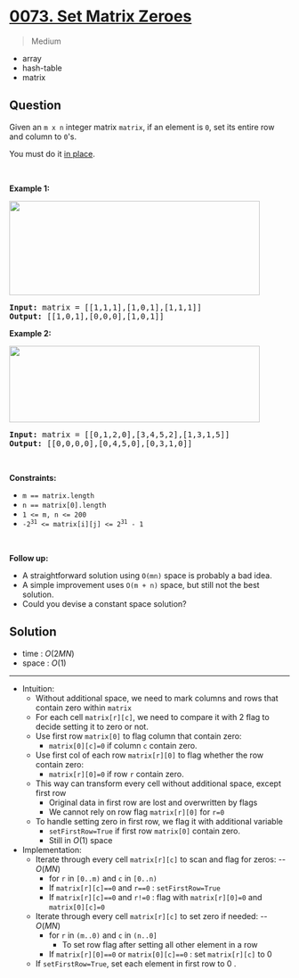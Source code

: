 # [0073. Set Matrix Zeroes](https://leetcode.com/problems/set-matrix-zeroes)


> Medium

- array
- hash-table
- matrix



## Question


<p>Given an <code>m x n</code> integer matrix <code>matrix</code>, if an element is <code>0</code>, set its entire row and column to <code>0</code>&#39;s.</p>

<p>You must do it <a href="https://en.wikipedia.org/wiki/In-place_algorithm" target="_blank">in place</a>.</p>

<p>&nbsp;</p>
<p><strong class="example">Example 1:</strong></p>
<img alt="" src="https://assets.leetcode.com/uploads/2020/08/17/mat1.jpg" style="width: 450px; height: 169px;" />
<pre>
<strong>Input:</strong> matrix = [[1,1,1],[1,0,1],[1,1,1]]
<strong>Output:</strong> [[1,0,1],[0,0,0],[1,0,1]]
</pre>

<p><strong class="example">Example 2:</strong></p>
<img alt="" src="https://assets.leetcode.com/uploads/2020/08/17/mat2.jpg" style="width: 450px; height: 137px;" />
<pre>
<strong>Input:</strong> matrix = [[0,1,2,0],[3,4,5,2],[1,3,1,5]]
<strong>Output:</strong> [[0,0,0,0],[0,4,5,0],[0,3,1,0]]
</pre>

<p>&nbsp;</p>
<p><strong>Constraints:</strong></p>

<ul>
	<li><code>m == matrix.length</code></li>
	<li><code>n == matrix[0].length</code></li>
	<li><code>1 &lt;= m, n &lt;= 200</code></li>
	<li><code>-2<sup>31</sup> &lt;= matrix[i][j] &lt;= 2<sup>31</sup> - 1</code></li>
</ul>

<p>&nbsp;</p>
<p><strong>Follow up:</strong></p>

<ul>
	<li>A straightforward solution using <code>O(mn)</code> space is probably a bad idea.</li>
	<li>A simple improvement uses <code>O(m + n)</code> space, but still not the best solution.</li>
	<li>Could you devise a constant space solution?</li>
</ul>



## Solution

- time  : $O(2MN)$
- space : $O(1)$

---

- Intuition:
	- Without additional space, we need to mark columns and rows that contain zero within `matrix`
	- For each cell `matrix[r][c]`, we need to compare it with 2 flag to decide setting it to zero or not.
	- Use first row `matrix[0]` to flag column that contain zero:
		- `matrix[0][c]=0` if column `c` contain zero.
	- Use first col of each row `matrix[r][0]` to flag whether the row contain zero:
		- `matrix[r][0]=0` if row `r` contain zero.
	- This way can transform every cell without additional space, except first row
		- Original data in first row are lost and overwritten by flags
		- We cannot rely on row flag `matrix[r][0]` for `r=0`
	- To handle setting zero in first row, we flag it with additional variable
		- `setFirstRow=True` if first row `matrix[0]` contain zero.
		- Still in $O(1)$ space
- Implementation:
	- Iterate through every cell `matrix[r][c]` to scan and flag for zeros: -- $O(MN)$
		- for `r` in `[0..m)` and `c` in `[0..n)`
		- If `matrix[r][c]==0` and `r==0` : `setFirstRow=True`
		- If `matrix[r][c]==0` and `r!=0` : flag with `matrix[r][0]=0` and `matrix[0][c]=0`
	- Iterate through every cell `matrix[r][c]` to set zero if needed: -- $O(MN)$
		- for `r` in `(m..0)` and `c` in `(n..0]`
			- To set row flag after setting all other element in a row
		- If `matrix[r][0]==0` or `matrix[0][c]==0` : set `matrix[r][c]` to 0
	- If `setFirstRow=True`, set each element in first row to 0 .